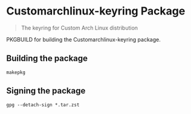 # Customarchlinux-keyring Package

> The keyring for Custom Arch Linux distribution

PKGBUILD for building the Customarchlinux-keyring package.

## Building the package

```
makepkg
```

## Signing the package

```
gpg --detach-sign *.tar.zst
```